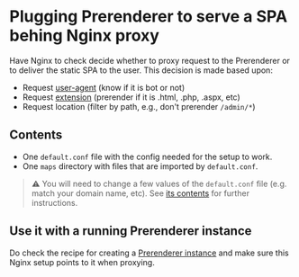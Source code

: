 # Plugging Prerenderer to serve a SPA behing Nginx proxy

Have Nginx to check decide whether to proxy request to the Prerenderer or to deliver the static SPA to the user. This decision is made based upon:

- Request [user-agent](https://github.com/duartealexf/seo-prerenderer/blob/master/recipes/nginx-proxy/maps/bots.map) (know if it is bot or not)
- Request [extension](https://github.com/duartealexf/seo-prerenderer/blob/master/recipes/nginx-proxy/maps/extensions.map) (prerender if it is .html, .php, .aspx, etc)
- Request location (filter by path, e.g., don't prerender `/admin/*`)

## Contents

- One `default.conf` file with the config needed for the setup to work.
- One `maps` directory with files that are imported by `default.conf`.

> ⚠️ You will need to change a few values of the `default.conf` file (e.g. match your domain name, etc). See [its contents](https://github.com/duartealexf/seo-prerenderer/blob/master/recipes/nginx-proxy/default.conf) for further instructions.

## Use it with a running Prerenderer instance

Do check the recipe for creating a [Prerenderer instance](https://github.com/duartealexf/seo-prerenderer/blob/master/recipes/prerenderer-middleware) and make sure this Nginx setup points to it when proxying.
